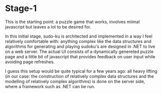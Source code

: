 # Stage-1

This is the starting point: a puzzle game that works, involves miimal javascript but leaves a lot to be desired for.

In this initial stage, sudo-ku is architected and implemented in a way I feel relatively comfortable with: 
anything complex like the data structures and algorithms for generating and playing sudoku's are designed in .NET to live on a web server. 
The actual UI consists of a dynamically genereted puzzle page and a little bit of javascript that provides feedback on 
user input while avoiding page refreshes.

I guess this setup would be quite typical for a few years ago: all heavy lifting (in our case: the construction of relatively complex data 
structures and the modelling of relatively complex algorithms) is done on the server side, where a framework such as .NET can be run.  

